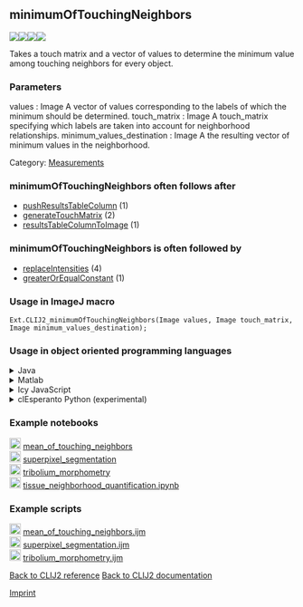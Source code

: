 ## minimumOfTouchingNeighbors
<img src="images/mini_empty_logo.png"/><img src="images/mini_clij2_logo.png"/><img src="images/mini_empty_logo.png"/><img src="images/mini_cle_logo.png"/>

Takes a touch matrix and a vector of values to determine the minimum value among touching neighbors for every object. 

### Parameters

values : Image
    A vector of values corresponding to the labels of which the minimum should be determined.
touch_matrix : Image
    A touch_matrix specifying which labels are taken into account for neighborhood relationships.
minimum_values_destination : Image
    A the resulting vector of minimum values in the neighborhood.


Category: [Measurements](https://clij.github.io/clij2-docs/reference__measurement)

### minimumOfTouchingNeighbors often follows after
* <a href="reference_pushResultsTableColumn">pushResultsTableColumn</a> (1)
* <a href="reference_generateTouchMatrix">generateTouchMatrix</a> (2)
* <a href="reference_resultsTableColumnToImage">resultsTableColumnToImage</a> (1)


### minimumOfTouchingNeighbors is often followed by
* <a href="reference_replaceIntensities">replaceIntensities</a> (4)
* <a href="reference_greaterOrEqualConstant">greaterOrEqualConstant</a> (1)


### Usage in ImageJ macro
```
Ext.CLIJ2_minimumOfTouchingNeighbors(Image values, Image touch_matrix, Image minimum_values_destination);
```


### Usage in object oriented programming languages



<details>

<summary>
Java
</summary>
<pre class="highlight">// init CLIJ and GPU
import net.haesleinhuepf.clij2.CLIJ2;
import net.haesleinhuepf.clij.clearcl.ClearCLBuffer;
CLIJ2 clij2 = CLIJ2.getInstance();

// get input parameters
ClearCLBuffer values = clij2.push(valuesImagePlus);
ClearCLBuffer touch_matrix = clij2.push(touch_matrixImagePlus);
minimum_values_destination = clij2.create(values);
</pre>

<pre class="highlight">
// Execute operation on GPU
clij2.minimumOfTouchingNeighbors(values, touch_matrix, minimum_values_destination);
</pre>

<pre class="highlight">
// show result
minimum_values_destinationImagePlus = clij2.pull(minimum_values_destination);
minimum_values_destinationImagePlus.show();

// cleanup memory on GPU
clij2.release(values);
clij2.release(touch_matrix);
clij2.release(minimum_values_destination);
</pre>

</details>



<details>

<summary>
Matlab
</summary>
<pre class="highlight">% init CLIJ and GPU
clij2 = init_clatlab();

% get input parameters
values = clij2.pushMat(values_matrix);
touch_matrix = clij2.pushMat(touch_matrix_matrix);
minimum_values_destination = clij2.create(values);
</pre>

<pre class="highlight">
% Execute operation on GPU
clij2.minimumOfTouchingNeighbors(values, touch_matrix, minimum_values_destination);
</pre>

<pre class="highlight">
% show result
minimum_values_destination = clij2.pullMat(minimum_values_destination)

% cleanup memory on GPU
clij2.release(values);
clij2.release(touch_matrix);
clij2.release(minimum_values_destination);
</pre>

</details>



<details>

<summary>
Icy JavaScript
</summary>
<pre class="highlight">// init CLIJ and GPU
importClass(net.haesleinhuepf.clicy.CLICY);
importClass(Packages.icy.main.Icy);

clij2 = CLICY.getInstance();

// get input parameters
values_sequence = getSequence();
values = clij2.pushSequence(values_sequence);
touch_matrix_sequence = getSequence();
touch_matrix = clij2.pushSequence(touch_matrix_sequence);
minimum_values_destination = clij2.create(values);
</pre>

<pre class="highlight">
// Execute operation on GPU
clij2.minimumOfTouchingNeighbors(values, touch_matrix, minimum_values_destination);
</pre>

<pre class="highlight">
// show result
minimum_values_destination_sequence = clij2.pullSequence(minimum_values_destination)
Icy.addSequence(minimum_values_destination_sequence);
// cleanup memory on GPU
clij2.release(values);
clij2.release(touch_matrix);
clij2.release(minimum_values_destination);
</pre>

</details>



<details>

<summary>
clEsperanto Python (experimental)
</summary>
<pre class="highlight">import pyclesperanto_prototype as cle

cle.minimum_of_touching_neighbors(values, touch_matrix, minimum_values_destination)

</pre>



</details>





### Example notebooks
<a href="https://clij.github.io/clij2-docs/md/mean_of_touching_neighbors"><img src="images/language_macro.png" height="20"/></a> [mean_of_touching_neighbors](https://clij.github.io/clij2-docs/md/mean_of_touching_neighbors)  
<a href="https://clij.github.io/clij2-docs/md/superpixel_segmentation"><img src="images/language_macro.png" height="20"/></a> [superpixel_segmentation](https://clij.github.io/clij2-docs/md/superpixel_segmentation)  
<a href="https://clij.github.io/clij2-docs/md/tribolium_morphometry"><img src="images/language_macro.png" height="20"/></a> [tribolium_morphometry](https://clij.github.io/clij2-docs/md/tribolium_morphometry)  
<a href="https://github.com/clEsperanto/pyclesperanto_prototype/tree/master/demo/tissues/tissue_neighborhood_quantification.ipynb"><img src="images/language_python.png" height="20"/></a> [tissue_neighborhood_quantification.ipynb](https://github.com/clEsperanto/pyclesperanto_prototype/tree/master/demo/tissues/tissue_neighborhood_quantification.ipynb)  




### Example scripts
<a href="https://github.com/clij/clij2-docs/blob/master/src/main/macro/mean_of_touching_neighbors.ijm"><img src="images/language_macro.png" height="20"/></a> [mean_of_touching_neighbors.ijm](https://github.com/clij/clij2-docs/blob/master/src/main/macro/mean_of_touching_neighbors.ijm)  
<a href="https://github.com/clij/clij2-docs/blob/master/src/main/macro/superpixel_segmentation.ijm"><img src="images/language_macro.png" height="20"/></a> [superpixel_segmentation.ijm](https://github.com/clij/clij2-docs/blob/master/src/main/macro/superpixel_segmentation.ijm)  
<a href="https://github.com/clij/clij2-docs/blob/master/src/main/macro/tribolium_morphometry.ijm"><img src="images/language_macro.png" height="20"/></a> [tribolium_morphometry.ijm](https://github.com/clij/clij2-docs/blob/master/src/main/macro/tribolium_morphometry.ijm)  


[Back to CLIJ2 reference](https://clij.github.io/clij2-docs/reference)
[Back to CLIJ2 documentation](https://clij.github.io/clij2-docs)

[Imprint](https://clij.github.io/imprint)
